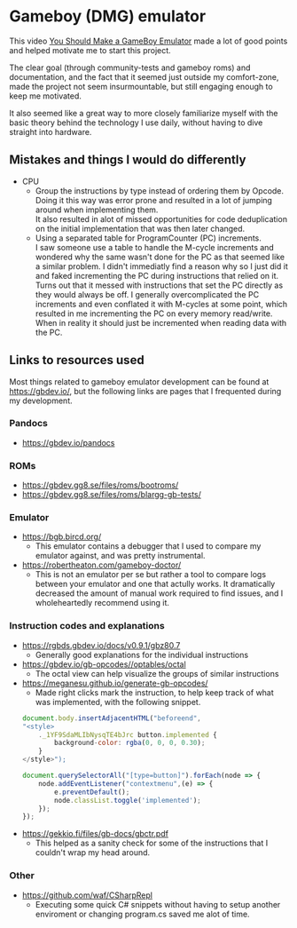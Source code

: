 # Gameboy (DMG) emulator
This video [You Should Make a GameBoy Emulator](https://www.youtube.com/watch?v=hy2yY5a1Z-0) made a lot of good points and helped motivate me to start this project.

The clear goal (through community-tests and gameboy roms) and documentation, and the fact that it seemed just outside my comfort-zone, made the project not seem insurmountable, but still engaging enough to keep me motivated.

It also seemed like a great way to more closely familiarize myself with the basic theory behind the technology I use daily, without having to dive straight into hardware. 

## Mistakes and things I would do differently
* CPU
    * Group the instructions by type instead of ordering them by Opcode.\
    Doing it this way was error prone and resulted in a lot of jumping around when implementing them.\
    It also resulted in alot of missed opportunities for code deduplication on the initial implementation that was then later changed.
    * Using a separated table for ProgramCounter (PC) increments.\
    I saw someone use a table to handle the M-cycle increments and wondered why the same wasn't done for the PC as that seemed like a similar problem. I didn't immediatly find a reason why so I just did it and faked incrementing the PC during instructions that relied on it. Turns out that it messed with instructions that set the PC directly as they would always be off. I generally overcomplicated the PC increments and even conflated it with M-cycles at some point, which resulted in me incrementing the PC on every memory read/write. When in reality it should just be incremented when reading data with the PC.  

## Links to resources used
Most things related to gameboy emulator development can be found at https://gbdev.io/, but the following links are pages that I frequented during my development. 
### Pandocs
* https://gbdev.io/pandocs

### ROMs
* https://gbdev.gg8.se/files/roms/bootroms/
* https://gbdev.gg8.se/files/roms/blargg-gb-tests/

### Emulator
* https://bgb.bircd.org/
    * This emulator contains a debugger that I used to compare my emulator against, and was pretty instrumental.
* https://robertheaton.com/gameboy-doctor/
    * This is not an emulator per se but rather a tool to compare logs between your emulator and one that actully works. It dramatically decreased the amount of manual work required to find issues, and I  wholeheartedly recommend using it.

### Instruction codes and explanations
* https://rgbds.gbdev.io/docs/v0.9.1/gbz80.7
    * Generally good explanations for the individual instructions
* https://gbdev.io/gb-opcodes//optables/octal
    * The octal view can help visualize the groups of similar instructions
* https://meganesu.github.io/generate-gb-opcodes/
    * Made right clicks mark the instruction, to help keep track of what was implemented, with the following snippet.
    ```js
    document.body.insertAdjacentHTML("beforeend",
    "<style>
        ._1YF9SdaMLIbNysqTE4bJrc button.implemented {
            background-color: rgba(0, 0, 0, 0.30);
        }
    </style>");

    document.querySelectorAll("[type=button]").forEach(node => {
        node.addEventListener("contextmenu",(e) => {
            e.preventDefault();
            node.classList.toggle('implemented');
        });  
    });
    ```
* https://gekkio.fi/files/gb-docs/gbctr.pdf
    * This helped as a sanity check for some of the instructions that I couldn't wrap my head around.

### Other
* https://github.com/waf/CSharpRepl
    * Executing some quick C# snippets without having to setup another enviroment or changing program.cs saved me alot of time.